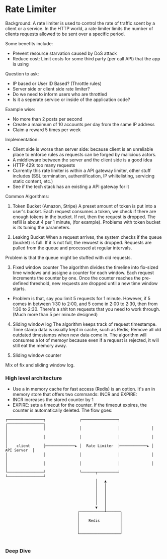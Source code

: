 # Rate Limiter 
Background: 
A rate limiter is used to control the rate of traffic scent by a client or a service. In the HTTP world, a rate limiter limits the number of clients requests allowed to be sent over a specific period.

Some benefits include:
* Prevent resource starvation caused by DoS attack 
* Reduce cost: Limit costs for some third party (per call API) that the app is using 

Question to ask:
* IP based or User ID Based? (Throttle rules)
* Server side or client side rate limiter?
* Do we need to inform users who are throttled 
* Is it a seperate service or inside of the application code? 


Example wise:
* No more than 2 posts per second 
* Create a maximum of 10 accounts per day from the same IP address 
* Claim a reward 5 times per week 


Implementation:
* Client side is worse than server side: because client is an unreliable place to enforce rules as requests can be forged by malicious actors.
* A middleware between the server and the client side is a good idea
* HTTP 429: too many requests 
* Currently this rate limiter is within a API gateway limiter, other stuff includes (SSL termination, authentification, IP whiitelisting, servicing static content, etc.)
* See if the tech stack has an existing a API gateway for it 

Common Algorithms:
1. Token Bucket (Amazon, Stripe)
A preset amount of token is put into a user's bucket. Each request consumes a token, we check if there are enough tokens in the bucket. If not, then the request is dropped. The refill is about 4 per 1 minute, (for example). Problems with token bucket is its tuning the parameters.

2. Leaking Bucket 
When a request arrives, the system checks if the queue (bucket) is full. If it is not full, the rewuest is dropped. Requests are pulled from the queue and processed at regular intervals. 

Problem is that the queue might be stuffed with old requests. 

3. Fixed window counter
The algorithm divides the timeline into fix-sized time windows and assigne a counter for each window. Each request increments the counter by one. Once the counter reaches the pre-defined threshold, new requests are dropped until a new time window starts. 

* Problem is that, say you limit 5 requests for 1 minute. However, if 5 comes in between 1:30 to 2:00, and 5 come in 2:00 to 2:30, then from 1:30 to 2:30. There's a shit ton requests that you need to work through. (Much more than 5 per minute designed)


4. Sliding window log 
The algorithm keeps track of request timestampe. Time stamp data is usually kept in cache, such as Redis; Remove all old outdated timestamps when new data come in. 
The algorithm will consumes a lot of memoyr because even if a request is rejected, it will still eat the memory away.

5. Sliding window counter 

Mix of fix and sliding window log.

### High level architecture
* Use a in memory cache for fast access (Redis) is an option. It's an in memory store that offers two commands: INCR and EXPIRE:
* INCR increases the stored counter by 1 
* EXPIRE: sets a timeout for the counter. If the timeout expires, the counter is automatically deleted. 
The flow goes:
 
```
┌────────────────┐               ┌────────────────┐              ┌────────────────┐
│                │               │                │              │                │
│                │               │                │              │                │
│    client      ├─────────────► │  Rate Limiter  ├────────────► │    API Server  │
│                │               │                │              │                │
│                │               │                │              │                │
└────────────────┘               └──────┬─────────┘              └────────────────┘
                                        │   ▲
                                        │   │
                                        │   │
                                        │   │
                                        │   │
                                        │   │
                                        ▼   │
                                ┌───────────┴──────┐ 
                                │                  │
                                │    Redis         │
                                │                  │
                                │                  │
                                └──────────────────┘
                                
```

### Deep Dive 